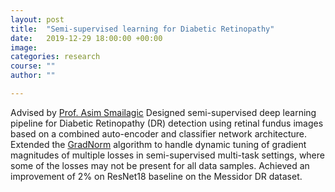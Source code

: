 ```yaml
---
layout: post
title:  "Semi-supervised learning for Diabetic Retinopathy"
date:   2019-12-29 18:00:00 +00:00
image: 
categories: research
course: ""
author: ""

---
```

Advised by [Prof. Asim Smailagic](https://www.cs.cmu.edu/~./asim/) Designed semi-supervised deep learning pipeline for Diabetic Retinopathy (DR) detection using retinal fundus images based on a combined auto-encoder and classifier network architecture. Extended the [GradNorm](https://arxiv.org/pdf/1711.02257.pdf) algorithm to handle dynamic tuning of gradient magnitudes of multiple losses in semi-supervised multi-task settings, where some of the losses may not be present for all data samples. Achieved an improvement of 2% on ResNet18 baseline on the Messidor DR dataset.

